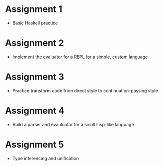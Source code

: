 # Assignment 1
* Basic Haskell practice

# Assignment 2
* Implement the evaluator for a REPL for a simple, custom language

# Assignment 3
* Practice transform code from direct style to continuation-passing style

# Assignment 4
* Build a parser and evauluator for a small Lisp-like language

# Assignment 5
* Type inferencing and unification